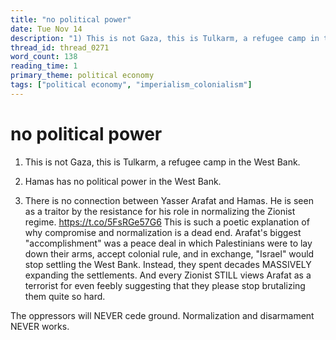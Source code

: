 ```yaml
---
title: "no political power"
date: Tue Nov 14
description: "1) This is not Gaza, this is Tulkarm, a refugee camp in the West Bank. 2) Hamas has no political power in the West Bank. 3)"
thread_id: thread_0271
word_count: 138
reading_time: 1
primary_theme: political economy
tags: ["political economy", "imperialism_colonialism"]
---
```


# no political power

1) This is not Gaza, this is Tulkarm, a refugee camp in the West Bank.

2) Hamas has no political power in the West Bank.

3) There is no connection between Yasser Arafat and Hamas. He is seen as a traitor by the resistance for his role in normalizing the Zionist regime. https://t.co/5FsRGe57G6 This is such a poetic explanation of why compromise and normalization is a dead end. Arafat's biggest "accomplishment" was a peace deal in which Palestinians were to lay down their arms, accept colonial rule, and in exchange, "Israel" would stop settling the West Bank. Instead, they spent decades MASSIVELY expanding the settlements. And every Zionist STILL views Arafat as a terrorist for even feebly suggesting that they please stop brutalizing them quite so hard.

The oppressors will NEVER cede ground. Normalization and disarmament NEVER works.